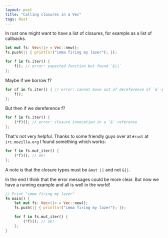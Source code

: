 ```yaml
---
layout: post
title: "Calling closures in a Vec"
tags: Rust
---
```


In rust one might want to have a list of closures, for example as a list of callbacks.

```rust
let mut fs: Vec<||> = Vec::new();
fs.push(|| { println!("imma firing my lazer"); });

for f in fs.iter() {
    f(); // error: expected function but found `&||`
};
```

Maybe if we borrow f?

```rust
for &f in fs.iter() { // error: cannot move out of dereference of `&`-pointer```
    f();
};
```

But then if we dereference f?

```rust
for f in fs.iter() {
    (*f)(); // error: closure invocation in a `&` reference
};
```

That's not very helpful. Thanks to some friendly guys over at `#rust` at `irc.mozilla.org` I found something which works:

```rust
for f in fs.mut_iter() {
    (*f)(); // ok!
};
```

A note is that the closure types must be `&mut ||` and not `&||`.

In the end I think that the error messages could be more clear. But now we have a running example and all is well in the world!

```rust
// Print "imma firing my lazer"
fn main() {
    let mut fs: Vec<||> = Vec::new();
    fs.push(|| { println!("imma firing my lazer"); });

    for f in fs.mut_iter() {
        (*f)(); // ok!
    };
}
```
